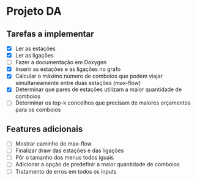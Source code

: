 # Projeto DA

## Tarefas a implementar

- [x] Ler as estações
- [x] Ler as ligações
- [ ] Fazer a documentação em Doxygen
- [x] Inserir as estações e as ligações no grafo
- [x] Calcular o máximo número de comboios que podem viajar simultaneamente entre duas estações (max-flow)
- [x] Determinar que pares de estações utilizam a maior quantidade de comboios
- [ ] Determinar os top-k concelhos que precisam de maiores orçamentos para os comboios

## Features adicionais

- [ ] Mostrar caminho do max-flow
- [ ] Finalizar draw das estações e das ligações
- [ ] Pôr o tamanho dos menus todos iguais
- [ ] Adicionar a opção de predefinir a maior quantidade de comboios
- [ ] Tratamento de erros em todos os inputs
